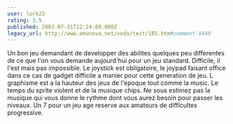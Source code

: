 ```yaml
---
user: lork22
rating: 3.5
published: 2003-07-31T22:24:09.000Z
legacy_url: http://www.emunova.net/veda/test/185.htm#comment-1449
---
```

Un bon jeu demandant de developper des abilites quelques peu differentes de ce que l'on vous demande aujourd'hui pour un jeu standard. Difficile, il l'est mais pas impossible. Le joystick est obligatoire, le joypad faisant office dans ce cas de gadget difficile a manier pour cette generation de jeu. L graphisme est a la hauteur des jeux de l'epoque tout comme la music. Le temps du sprite violent et de la musique chips. Ne sous estimez pas la musique qui vous donne le rythme dont vous aurez besoin pour passer les niveaux. Un 7 pour un jeu age reserve aux amateurs de difficultes progressive.